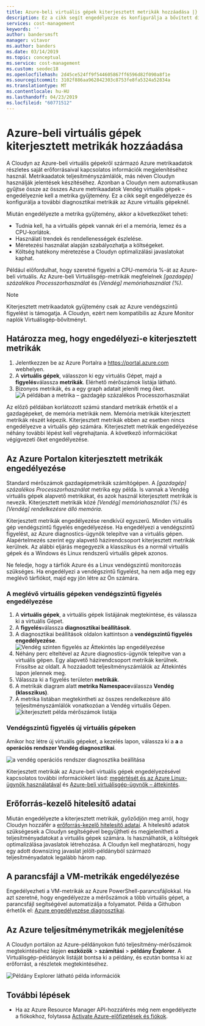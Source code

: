 ```yaml
---
title: Azure-beli virtuális gépek kiterjesztett metrikák hozzáadása |} A Microsoft Docs
description: Ez a cikk segít engedélyezze és konfigurálja a bővített diagnosztikai metrikák az Azure virtuális gépeknél.
services: cost-management
keywords: ''
author: bandersmsft
manager: vitavor
ms.author: banders
ms.date: 03/14/2019
ms.topic: conceptual
ms.service: cost-management
ms.custom: seodec18
ms.openlocfilehash: 2d45ce524ff9f544605867ff6596d82f090a8f1e
ms.sourcegitcommit: 3102f886aa962842303c8753fe8fa5324a52834a
ms.translationtype: MT
ms.contentlocale: hu-HU
ms.lasthandoff: 04/23/2019
ms.locfileid: "60771512"
---
```

# <a name="add-extended-metrics-for-azure-virtual-machines"></a>Azure-beli virtuális gépek kiterjesztett metrikák hozzáadása

A Cloudyn az Azure-beli virtuális gépekről származó Azure metrikaadatok részletes saját erőforrásaival kapcsolatos információk megjelenítéséhez használ. Metrikaadatok teljesítményszámlálók, más néven Cloudyn használják jelentések készítéséhez. Azonban a Cloudyn nem automatikusan gyűjtse össze az összes Azure metrikaadatok Vendég virtuális gépek – engedélyeznie kell a metrika gyűjtemény. Ez a cikk segít engedélyezze és konfigurálja a további diagnosztikai metrikák az Azure virtuális gépeknél.

Miután engedélyezte a metrika gyűjtemény, akkor a következőket teheti:

- Tudnia kell, ha a virtuális gépek vannak éri el a memória, lemez és a CPU-korlátok.
- Használati trendek és rendellenességek észlelése.
- Méretezési használat alapján szabályozhatja a költségeket.
- Költség hatékony méretezése a Cloudyn optimalizálási javaslatokat kaphat.

Például előfordulhat, hogy szeretné figyelni a CPU-memória %-át az Azure-beli virtuális. Az Azure-beli Virtuálisgép-metrikák megfelelnek _[gazdagép] százalékos Processzorhasználat_ és _[Vendég] memóriahasználat (%)_.

> [!NOTE]
> Kiterjesztett metrikaadatok gyűjtemény csak az Azure vendégszintű figyelést is támogatja. A Cloudyn, ezért nem kompatibilis az Azure Monitor naplók Virtuálisgép-bővítményt.

## <a name="determine-whether-extended-metrics-are-enabled"></a>Határozza meg, hogy engedélyezi-e kiterjesztett metrikák

1. Jelentkezzen be az Azure Portalra a https://portal.azure.com webhelyen.
2. A **virtuális gépek**, válasszon ki egy virtuális Gépet, majd a **figyelés**válassza **metrikák**. Elérhető mérőszámok listája látható.
3. Bizonyos metrikák, és a egy graph adatait jeleníti meg őket.  
    ![A példában a metrika – gazdagép százalékos Processzorhasználat](./media/azure-vm-extended-metrics/metric01.png)

Az előző példában korlátozott számú standard metrikák érhetők el a gazdagépeket, de memória metrikák nem. Memória metrikák kiterjesztett metrikák részét képezik. Kiterjesztett metrikák ebben az esetben nincs engedélyezve a virtuális gép számára. Kiterjesztett metrikák engedélyezése néhány további lépést kell végrehajtania. A következő információkat végigvezeti őket engedélyezése.

## <a name="enable-extended-metrics-in-the-azure-portal"></a>Az Azure Portalon kiterjesztett metrikák engedélyezése

Standard mérőszámok gazdagépmetrikák számítógépen. A _[gazdagép] százalékos Processzorhasználat_ metrika egy példa. Is vannak a Vendég virtuális gépek alapvető metrikákat, és azok használ kiterjesztett metrikák is nevezik. Kiterjesztett metrikák közé _[Vendég] memóriahasználat (%)_ és _[Vendég] rendelkezésre álló memória_.

Kiterjesztett metrikák engedélyezése rendkívül egyszerű. Minden virtuális gép vendégszintű figyelés engedélyezése. Ha engedélyezi a vendégszintű figyelést, az Azure diagnostics-ügynök telepítve van a virtuális gépen. Alapértelmezés szerint egy alapvető házirendcsoport kiterjesztett metrikák kerülnek. Az alábbi eljárás megegyezik a klasszikus és a normál virtuális gépek és a Windows és Linux rendszerű virtuális gépek azonos.

Ne feledje, hogy a tárfiók Azure és a Linux vendégszintű monitorozás szükséges. Ha engedélyezi a vendégszintű figyelést, ha nem adja meg egy meglévő tárfiókot, majd egy jön létre az Ön számára.

### <a name="enable-guest-level-monitoring-on-existing-vms"></a>A meglévő virtuális gépeken vendégszintű figyelés engedélyezése

1. A **virtuális gépek**, a virtuális gépek listájának megtekintése, és válassza ki a virtuális Gépet.
2. A **figyelés**válassza **diagnosztikai beállítások**.
3. A diagnosztikai beállítások oldalon kattintson a **vendégszintű figyelés engedélyezése**.  
    ![Vendég szinten figyelés az Áttekintés lap engedélyezése](./media/azure-vm-extended-metrics/enable-guest-monitoring.png)
4. Néhány perc elteltével az Azure diagnostics-ügynök telepítve van a virtuális gépen. Egy alapvető házirendcsoport metrikák kerülnek. Frissítse az oldalt. A hozzáadott teljesítményszámlálók az Áttekintés lapon jelennek meg.
5. Válassza ki a figyelés területen **metrikák**.
6. A metrikák diagram alatt **metrika Namespace**válassza **Vendég (klasszikus)**.
7. A metrika listában megtekintheti az összes rendelkezésre álló teljesítményszámlálók vonatkozóan a Vendég virtuális Gépen.  
    ![kiterjesztett példa mérőszámok listája](./media/azure-vm-extended-metrics/extended-metrics.png)

### <a name="enable-guest-level-monitoring-on-new-vms"></a>Vendégszintű figyelés új virtuális gépeken

Amikor hoz létre új virtuális gépeket, a kezelés lapon, válassza ki a **a** a **operációs rendszer Vendég diagnosztikai**.

![a vendég operációs rendszer diagnosztika beállítása](./media/azure-vm-extended-metrics/new-enable-diag.png)

Kiterjesztett metrikák az Azure-beli virtuális gépek engedélyezésével kapcsolatos további információkért lásd: [megértését és az Azure Linux-ügynök használatával](../virtual-machines/extensions/agent-linux.md) és [Azure-beli virtuálisgép-ügynök – áttekintés](../virtual-machines/extensions/agent-windows.md).

## <a name="resource-manager-credentials"></a>Erőforrás-kezelő hitelesítő adatai

Miután engedélyezte a kiterjesztett metrikák, győződjön meg arról, hogy Cloudyn hozzáfér a [erőforrás-kezelő hitelesítő adatai](activate-subs-accounts.md). A hitelesítő adatok szükségesek a Cloudyn segítségével begyűjtheti és megjelenítheti a teljesítményadatokat a virtuális gépek számára. Is használhatók, a költségek optimalizálása javaslatok létrehozása. A Cloudyn kell meghatározni, hogy egy adott downsizing javaslat jelölt-példányból származó teljesítményadatok legalább három nap.

## <a name="enable-vm-metrics-with-a-script"></a>A parancsfájl a VM-metrikák engedélyezése

Engedélyezheti a VM-metrikák az Azure PowerShell-parancsfájlokkal. Ha azt szeretné, hogy engedélyezze a mérőszámok a több virtuális gépet, a parancsfájl segítségével automatizálja a folyamatot. Példa a Githubon érhetők el: [Azure engedélyezése diagnosztikai](https://github.com/Cloudyn/azure-enable-diagnostics).

## <a name="view-azure-performance-metrics"></a>Az Azure teljesítménymetrikák megjelenítése

A Cloudyn portálon az Azure-példányokon futó teljesítmény-mérőszámok megtekintéséhez lépjen **eszközök** > **számítási** > **példány Explorer**. A Virtuálisgép-példányok listáját bontsa ki a példány, és ezután bontsa ki az erőforrást, a részletek megtekintéséhez.

![Példány Explorer látható példa információk](./media/azure-vm-extended-metrics/instance-explorer.png)

## <a name="next-steps"></a>További lépések

- Ha az Azure Resource Manager API-hozzáférés még nem engedélyezte a fiókokhoz, folytassa [Activate Azure-előfizetések és fiókok](activate-subs-accounts.md).
